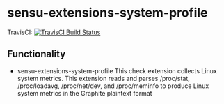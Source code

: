 # sensu-extensions-system-profile

TravisCI: [![TravisCI Build Status](https://travis-ci.org/sreejita-biswas/sensu-extensions-system-profile.svg?branch=master)](https://travis-ci.org/sreejita-biswas/sensu-extensions-system-profile)

## Functionality

 - sensu-extensions-system-profile
    This check extension collects Linux system metrics. This extension reads and parses /proc/stat, /proc/loadavg,   /proc/net/dev, and /proc/meminfo to produce Linux system metrics in the Graphite plaintext format


